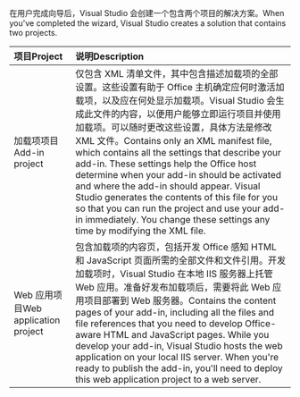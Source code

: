 <span data-ttu-id="54ab2-101">在用户完成向导后，Visual Studio 会创建一个包含两个项目的解决方案。</span><span class="sxs-lookup"><span data-stu-id="54ab2-101">When you've completed the wizard, Visual Studio creates a solution that contains two projects.</span></span>

|<span data-ttu-id="54ab2-102">**项目**</span><span class="sxs-lookup"><span data-stu-id="54ab2-102">**Project**</span></span>|<span data-ttu-id="54ab2-103">**说明**</span><span class="sxs-lookup"><span data-stu-id="54ab2-103">**Description**</span></span>|
|:-----|:-----|
|<span data-ttu-id="54ab2-104">加载项项目</span><span class="sxs-lookup"><span data-stu-id="54ab2-104">Add-in project</span></span>|<span data-ttu-id="54ab2-p101">仅包含 XML 清单文件，其中包含描述加载项的全部设置。这些设置有助于 Office 主机确定应何时激活加载项，以及应在何处显示加载项。Visual Studio 会生成此文件的内容，以便用户能够立即运行项目并使用加载项。可以随时更改这些设置，具体方法是修改 XML 文件。</span><span class="sxs-lookup"><span data-stu-id="54ab2-p101">Contains only an XML manifest file, which contains all the settings that describe your add-in. These settings help the Office host determine when your add-in should be activated and where the add-in should appear. Visual Studio generates the contents of this file for you so that you can run the project and use your add-in immediately. You change these settings any time by modifying the XML file.</span></span>|
|<span data-ttu-id="54ab2-109">Web 应用项目</span><span class="sxs-lookup"><span data-stu-id="54ab2-109">Web application project</span></span>|<span data-ttu-id="54ab2-p102">包含加载项的内容页，包括开发 Office 感知 HTML 和 JavaScript 页面所需的全部文件和文件引用。开发加载项时，Visual Studio 在本地 IIS 服务器上托管 Web 应用。准备好发布加载项后，需要将此 Web 应用项目部署到 Web 服务器。</span><span class="sxs-lookup"><span data-stu-id="54ab2-p102">Contains the content pages of your add-in, including all the files and file references that you need to develop Office-aware HTML and JavaScript pages. While you develop your add-in, Visual Studio hosts the web application on your local IIS server. When you're ready to publish the add-in, you'll need to deploy this web application project to a web server.</span></span>|